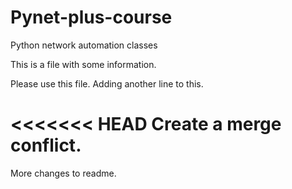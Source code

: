 # Pynet-plus-course
Python network automation classes

This is a file with some information. 

Please use this file.
Adding another line to this.

<<<<<<< HEAD
Create a merge conflict.
=======
More changes to readme.
>>>>>>>
